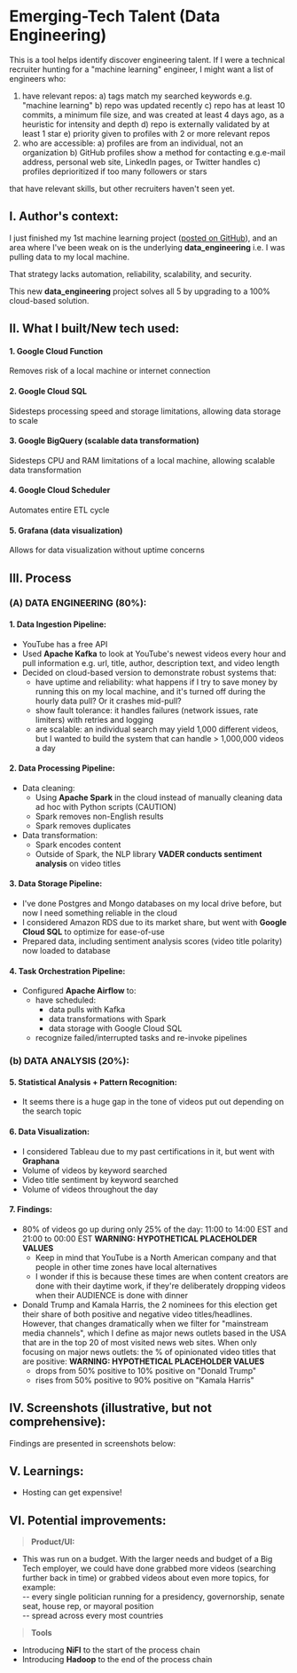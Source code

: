 # Emerging-Tech Talent (Data Engineering)
This is a tool helps identify discover engineering talent. If I were a technical recruiter hunting for a "machine learning" engineer, I might want a list of engineers who:

1. have relevant repos:
   a) tags match my searched keywords e.g. "machine learning"
   b) repo was updated recently
   c) repo has at least 10 commits, a minimum file size, and was created at least 4 days ago, as a heuristic for intensity and depth 
   d) repo is externally validated by at least 1 star
   e) priority given to profiles with 2 or more relevant repos 
2. who are accessible:
   a) profiles are from an individual, not an organization
   b) GitHub profiles show a method for contacting e.g.e-mail address, personal web site, LinkedIn pages, or Twitter handles
   c) profiles deprioritized if too many followers or stars

that have relevant skills, but other recruiters haven't seen yet.

## I. Author's context:
I just finished my 1st machine learning project ([posted on GitHub](https://github.com/martn2023/housing-prices-ML-supervised-learning)), and an area where I've been weak on is the underlying __data_engineering__ i.e. I was pulling data to my local machine.

That strategy lacks automation, reliability, scalability, and security.

This new __data_engineering__ project solves all 5 by upgrading to a 100% cloud-based solution. 

## II. What I built/New tech used:
#### 1. Google Cloud Function
Removes risk of a local machine or internet connection

#### 2. Google Cloud SQL
Sidesteps processing speed and storage limitations, allowing data storage to scale

#### 3. Google BigQuery (scalable data transformation)
Sidesteps CPU and RAM limitations of a local machine, allowing scalable data transformation

#### 4. Google Cloud Scheduler
Automates entire ETL cycle

#### 5. Grafana (data visualization)
Allows for data visualization without uptime concerns

## III. Process
### (A) DATA ENGINEERING (80%):
#### 1. Data Ingestion Pipeline:
  - YouTube has a free API
  - Used __Apache Kafka__ to look at YouTube's newest videos every hour and pull information e.g. url, title, author, description text, and video length
  - Decided on cloud-based version to demonstrate robust systems that:
    - have uptime and reliability: what happens if I try to save money by running this on my local machine, and it's turned off during the hourly data pull? Or it crashes mid-pull?
    - show fault tolerance: it handles failures (network issues, rate limiters) with retries and logging
    - are scalable: an individual search may yield 1,000 different videos, but I wanted to build the system that can handle > 1,000,000 videos a day

  #### 2. Data Processing Pipeline:
  - Data cleaning:
    - Using __Apache Spark__ in the cloud instead of manually cleaning data ad hoc with Python scripts (CAUTION)
    - Spark removes non-English results
    - Spark removes duplicates
  - Data transformation:
    - Spark encodes content
    - Outside of Spark, the NLP library __VADER conducts sentiment analysis__ on video titles

  #### 3. Data Storage Pipeline:
  - I've done Postgres and Mongo databases on my local drive before, but now I need something reliable in the cloud
  - I considered Amazon RDS due to its market share, but went with __Google Cloud SQL__ to optimize for ease-of-use
  - Prepared data, including sentiment analysis scores (video title polarity) now loaded to database

  #### 4. Task Orchestration Pipeline:
  - Configured __Apache Airflow__ to:
    - have scheduled:
      - data pulls with Kafka
      - data transformations with Spark
      - data storage with Google Cloud SQL
    - recognize failed/interrupted tasks and re-invoke pipelines
 
### (b) DATA ANALYSIS (20%):
#### 5. Statistical Analysis + Pattern Recognition:
  - It seems there is a huge gap in the tone of videos put out depending on the search topic

#### 6. Data Visualization:
  - I considered Tableau due to my past certifications in it, but went with __Graphana__
  - Volume of videos by keyword searched
  - Video title sentiment by keyword searched
  - Volume of videos throughout the day

#### 7. Findings:
  - 80% of videos go up during only 25% of the day: 11:00 to 14:00 EST and 21:00 to 00:00 EST **WARNING: HYPOTHETICAL PLACEHOLDER VALUES**
    - Keep in mind that YouTube is a North American company and that people in other time zones have local alternatives
    - I wonder if this is because these times are when content creators are done with their daytime work, if they're deliberately dropping videos when their AUDIENCE is done with dinner
  - Donald Trump and Kamala Harris, the 2 nominees for this election get their share of both positive and negative video titles/headlines. However, that changes dramatically when we filter for "mainstream media channels", which I define as major news outlets based in the USA that are in the top 20 of most visited news web sites. When only focusing on major news outlets: the % of opinionated video titles that are positive: **WARNING: HYPOTHETICAL PLACEHOLDER VALUES**
    - drops from 50% positive to 10% positive on "Donald Trump"
    - rises from 50% positive to 90% positive on "Kamala Harris"

## IV. Screenshots (illustrative, but not comprehensive):

Findings are presented in screenshots below:


## V. Learnings:
- Hosting can get expensive!


## VI. Potential improvements:
>**Product/UI:**<br>
- This was run on a budget. With the larger needs and budget of a Big Tech employer, we could have done grabbed more videos (searching further back in time) or grabbed videos about even more topics, for example:<br>
 -- every single politician running for a presidency, governorship, senate seat, house rep, or mayoral position<br>
 -- spread across every most countries<br>

>**Tools**<br>
- Introducing __NiFI__ to the start of the process chain
- Introducing __Hadoop__ to the end of the process chain
